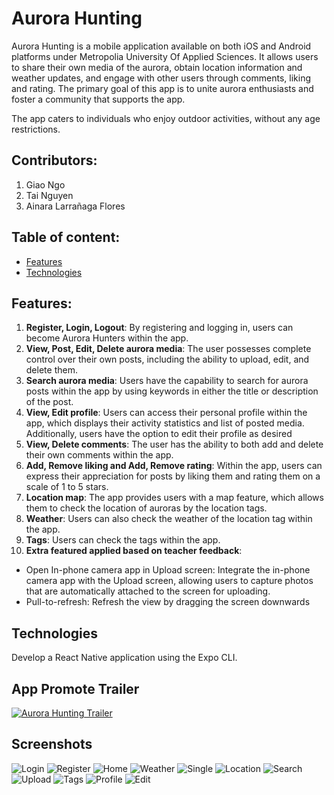 # Aurora Hunting

Aurora Hunting is a mobile application available on both iOS and Android platforms under Metropolia University Of Applied Sciences.
It allows users to share their own media of the aurora, obtain location information and weather updates, and engage with other users through comments, liking and rating.
The primary goal of this app is to unite aurora enthusiasts and foster a community that supports the app.

The app caters to individuals who enjoy outdoor activities, without any age restrictions.

## Contributors:

1. Giao Ngo
2. Tai Nguyen
3. Ainara Larrañaga Flores

## Table of content:

- [Features](#features)
- [Technologies](#technologies)

## Features:

1. **Register, Login, Logout**: By registering and logging in, users can become Aurora Hunters within the app.
2. **View, Post, Edit, Delete aurora media**: The user possesses complete control over their own posts, including the ability to upload, edit, and delete them.
3. **Search aurora media**: Users have the capability to search for aurora posts within the app by using keywords in either the title or description of the post.
4. **View, Edit profile**: Users can access their personal profile within the app, which displays their activity statistics and list of posted media. Additionally, users have the option to edit their profile as desired
5. **View, Delete comments**: The user has the ability to both add and delete their own comments within the app.
6. **Add, Remove liking and Add, Remove rating**: Within the app, users can express their appreciation for posts by liking them and rating them on a scale of 1 to 5 stars.
7. **Location map**: The app provides users with a map feature, which allows them to check the location of auroras by the location tags.
8. **Weather**: Users can also check the weather of the location tag within the app.
9. **Tags**: Users can check the tags within the app.
10. **Extra featured applied based on teacher feedback**:

- Open In-phone camera app in Upload screen: Integrate the in-phone camera app with the Upload screen, allowing users to capture photos that are automatically attached to the screen for uploading.
- Pull-to-refresh: Refresh the view by dragging the screen downwards

## Technologies

Develop a React Native application using the Expo CLI.

## App Promote Trailer

[![Aurora Hunting Trailer](http://img.youtube.com/vi/9Auc6Y50om0/1.jpg)](https://youtu.be/9Auc6Y50om0 'Aurora Hunting Trailer')

## Screenshots

![Login](/assets/login.jpeg)
![Register](/assets/register.jpeg)
![Home](/assets/home.jpeg)
![Weather](/assets/weather.jpeg)
![Single](/assets/single.jpeg)
![Location](/assets/location.jpeg)
![Search](/assets/search.jpeg)
![Upload](/assets/upload.jpeg)
![Tags](/assets/tags.jpeg)
![Profile](/assets/profile.jpeg)
![Edit](/assets/edit.jpeg)
